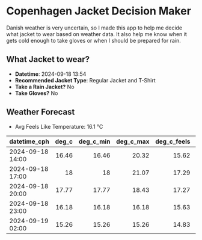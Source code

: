
# Copenhagen Jacket Decision Maker

Danish weather is very uncertain, so I made this app to help me decide what jacket to wear based on weather data. 
It also help me know when it gets cold enough to take gloves or when I should be prepared for rain.

## What Jacket to wear?

- **Datetime**: 2024-09-18 13:54
- **Recommended Jacket Type**: Regular Jacket and T-Shirt
- **Take a Rain Jacket?** No
- **Take Gloves?** No

## Weather Forecast
- Avg Feels Like Temperature: 16.1 °C

| datetime_cph     |   deg_c |   deg_c_min |   deg_c_max |   deg_c_feels | weather   | wind   | rain   |
|:-----------------|--------:|------------:|------------:|--------------:|:----------|:-------|:-------|
| 2024-09-18 14:00 |   16.46 |       16.46 |       20.32 |         15.62 | Clear     | Low    | None   |
| 2024-09-18 17:00 |   18    |       18    |       21.07 |         17.29 | Clear     | Low    | None   |
| 2024-09-18 20:00 |   17.77 |       17.77 |       18.43 |         17.27 | Clouds    | Low    | None   |
| 2024-09-18 23:00 |   16.18 |       16.18 |       16.18 |         15.63 | Clouds    | Low    | None   |
| 2024-09-19 02:00 |   15.26 |       15.26 |       15.26 |         14.83 | Clouds    | Low    | None   |
        